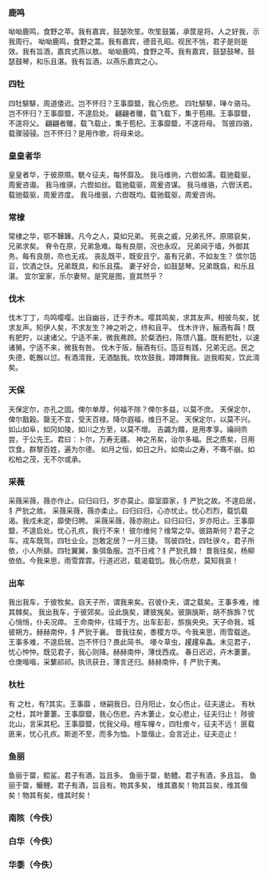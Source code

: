 

### 鹿鸣

呦呦鹿鸣，食野之苹。我有嘉宾，鼓瑟吹笙。吹笙鼓簧，承筐是将。人之好我，示我周行。
呦呦鹿鸣，食野之蒿。我有嘉宾，德音孔昭。视民不恌，君子是则是效。我有旨酒，嘉宾式燕以敖。
呦呦鹿鸣，食野之芩。我有嘉宾，鼓瑟鼓琴。鼓瑟鼓琴，和乐且湛。我有旨酒，以燕乐嘉宾之心。


### 四牡

四牡騑騑，周道倭迟。岂不怀归？王事靡盬，我心伤悲。
四牡騑騑，啴々骆马。岂不怀归？王事靡盬，不遑启处。
翩翩者鵻，载飞载下，集于苞栩。王事靡盬，不遑将父。
翩翩者鵻，载飞载止，集于苞杞。王事靡盬，不遑将母。
驾彼四骆，载骤骎骎。岂不怀归？是用作歌，将母来谂。


### 皇皇者华

皇皇者华，于彼原隰。駪々征夫，每怀靡及。
我马维驹，六辔如濡。载驰载驱，周爰咨诹。
我马维骐，六辔如丝。载驰载驱，周爰咨谋。
我马维骆，六辔沃若。载驰载驱，周爰咨度。
我马维骃，六辔既均。载驰载驱，周爰咨询。


### 常棣

常棣之华，鄂不韡韡。凡今之人，莫如兄弟。
死丧之威，兄弟孔怀。原隰裒矣，兄弟求矣。
脊令在原，兄弟急难。每有良朋，况也永叹。
兄弟阋于墙，外御其务。每有良朋，烝也无戎。
丧乱既平，既安且宁。虽有兄弟，不如友生？
傧尔笾豆，饮酒之饫。兄弟既具，和乐且孺。
妻子好合，如鼓瑟琴。兄弟既翕，和乐且湛。
宜尔室家，乐尔妻帑。是究是图，亶其然乎？


### 伐木

伐木丁丁，鸟鸣嘤嘤。出自幽谷，迁于乔木。嘤其鸣矣，求其友声。相彼鸟矣，犹求友声。矧伊人矣，不求友生？神之听之，终和且平。
伐木许许，酾酒有藇！既有肥羜，以速诸父。宁适不来，微我弗顾。於粲洒扫，陈馈八簋。既有肥牡，以速诸舅。宁适不来，微我有咎。
伐木于阪，酾酒有衍。笾豆有践，兄弟无远。民之失德，乾餱以愆。有酒湑我，无酒酤我。坎坎鼓我，蹲蹲舞我。迨我暇矣，饮此湑矣。


### 天保

天保定尔，亦孔之固。俾尔单厚，何福不除？俾尔多益，以莫不庶。
天保定尔，俾尔戬穀。罄无不宜，受天百禄。降尔遐福，维日不足。
天保定尔，以莫不兴。如山如阜，如冈如陵，如川之方至，以莫不增。
吉蠲为饎，是用孝享。禴祠烝尝，于公先王。君曰：卜尔，万寿无疆。
神之吊矣，诒尔多福。民之质矣，日用饮食。群黎百姓，遍为尔德。
如月之恒，如日之升。如南山之寿，不骞不崩。如松柏之茂，无不尔或承。


### 采薇

采薇采薇，薇亦作止。曰归曰归，岁亦莫止。靡室靡家，犭严狁之故。不遑启居，犭严狁之故。
采薇采薇，薇亦柔止。曰归曰归，心亦忧止。忧心烈烈，载饥载渴。我戍未定，靡使归聘。
采薇采薇，薇亦刚止。曰归曰归，岁亦阳止。王事靡盬，不遑启处。忧心孔疚，我行不来！
彼尔维何？维常之华。彼路斯何？君子之车。戎车既驾，四牡业业。岂敢定居？一月三捷。
驾彼四牡，四牡骙々。君子所依，小人所腓。四牡翼翼，象弭鱼服。岂不日戒？犭严狁孔棘！
昔我往矣，杨柳依依。今我来思，雨雪霏霏。行道迟迟，载渴载饥。我心伤悲，莫知我哀！


### 出车

我出我车，于彼牧矣。自天子所，谓我来矣。召彼仆夫，谓之载矣。王事多难，维其棘矣。
我出我车，于彼郊矣。设此旐矣，建彼旄矣。彼旟旐斯，胡不旆旆？忧心悄悄，仆夫况瘁。
王命南仲，往城于方。出车彭彭，旂旐央央。天子命我，城彼朔方。赫赫南仲，犭严狁于襄。
昔我往矣，黍稷方华。今我来思，雨雪载途。王事多难，不遑启居。岂不怀归？畏此简书。
喓々草虫，趯趯阜螽。未见君子，忧心忡忡。既见君子，我心则降。赫赫南仲，薄伐西戎。
春日迟迟，卉木萋萋。仓庚喈喈，采蘩祁祁。执讯获丑，薄言还归。赫赫南仲，犭严狁于夷。


### 杕杜

有 之杜，有?其实。王事靡 ，继嗣我日。日月阳止，女心伤止，征夫遑止。
有杕之杜，其叶萋萋。王事靡盬，我心伤悲。卉木萋止，女心悲止，征夫归止！
陟彼北山，言采其杞。王事靡盬，忧我父母。檀车幝々，四牡痯々，征夫不远！
匪载匪来，忧心孔疚。斯逝不至，而多为恤。卜筮偕止，会言近止，征夫迩止！


### 鱼丽

鱼丽于罶，鲿鲨。君子有酒，旨且多。
鱼丽于罶，鲂鳢。君子有酒，多且旨。
鱼丽于罶，鰋鲤。君子有酒，旨且有。物其多矣，
维其嘉矣！物其旨矣，维其偕矣！物其有矣，维其时矣！


### 南陔（今佚）



### 白华（今佚）



### 华黍（今佚）
